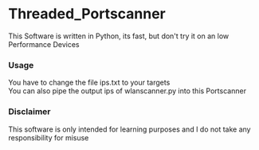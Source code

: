 # Threaded_Portscanner
This Software is written in Python, its fast, but don't try it on an low Performance Devices
### Usage
You have to change the file ips.txt to your targets  
You can also pipe the output ips of wlanscanner.py into this Portscanner
### Disclaimer
This software is only intended for learning purposes and I do not take any responsibility for misuse
